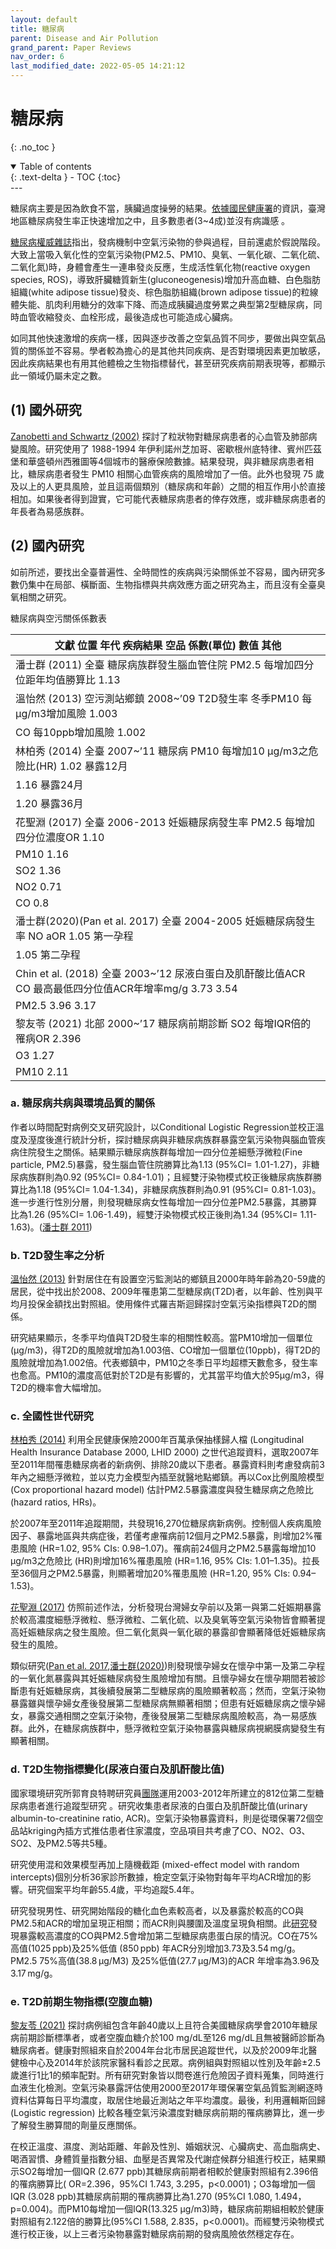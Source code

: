 ```yaml
---
layout: default
title: 糖尿病
parent: Disease and Air Pollution
grand_parent: Paper Reviews
nav_order: 6
last_modified_date: 2022-05-05 14:21:12
---
```


# 糖尿病
{: .no_toc }

<details open markdown="block">
  <summary>
    Table of contents
  </summary>
  {: .text-delta }
- TOC
{:toc}
</details>
---

糖尿病主要是因為飲食不當，胰臟過度操勞的結果。[依據國民健康署][119]的資訊，臺灣地區糖尿病發生率正快速增加之中，且多數患者(3~4成)並沒有病識感 。

[糖尿病權威雜誌][120]指出，發病機制中空氣污染物的參與過程，目前還處於假說階段。大致上當吸入氧化性的空氣污染物(PM2.5、PM10、臭氧、一氧化碳、二氧化硫、二氧化氮)時，身體會產生一連串發炎反應，生成活性氧化物(reactive oxygen species, ROS)，導致肝臟糖質新生(gluconeogenesis)增加升高血糖、白色脂肪組織(white adipose tissue)發炎、棕色脂肪組織(brown adipose tissue)的粒線體失能、肌肉利用糖分的效率下降、而造成胰臟過度勞累之典型第2型糖尿病，同時血管收縮發炎、血栓形成，最後造成也可能造成心臟病。

如同其他快速激增的疾病一樣，因與逐步改善之空氣品質不同步，要做出與空氣品質的關係並不容易。學者較為擔心的是其他共同疾病、是否對環境因素更加敏感，因此疾病結果也有用其他體檢之生物指標替代，甚至研究疾病前期表現等，都顯示此一領域仍屬未定之數。
## (1)	國外研究
[Zanobetti and Schwartz (2002)][121] 探討了粒狀物對糖尿病患者的心血管及肺部病變風險。研究使用了 1988-1994 年伊利諾州芝加哥、密歇根州底特律、賓州匹茲堡和華盛頓州西雅圖等4個城市的醫療保險數據。結果發現，與非糖尿病患者相比，糖尿病患者發生 PM10 相關心血管疾病的風險增加了一倍。此外也發現 75 歲及以上的人更具風險，並且這兩個類別（糖尿病和年齡）之間的相互作用小於直接相加。如果後者得到證實，它可能代表糖尿病患者的倖存效應，或非糖尿病患者的年長者為易感族群。
## (2)	國內研究
如前所述，要找出全臺普遍性、全時間性的疾病與污染關係並不容易，國內研究多數仍集中在局部、橫斷面、生物指標與共病效應方面之研究為主，而且沒有全臺臭氧相關之研究。

糖尿病與空污關係係數表

|文獻	位置	年代	疾病結果	空品	係數(單位)	數值	其他|
|---|
|潘士群 (2011)	全臺		糖尿病族群發生腦血管住院	PM2.5	每增加四分位距年均值勝算比	1.13	
|溫怡然 (2013)	空污測站鄉鎮	2008~’09	T2D發生率	冬季PM10	每μg/m3增加風險	1.003	|
|				CO	每10ppb增加風險	1.002	|
|林柏秀 (2014)	全臺	2007~’11	糖尿病	PM10	每增加10 μg/m3之危險比(HR)	1.02	暴露12月|
|						1.16	暴露24月|
|						1.20	暴露36月|
|花聖淵 (2017)	全臺	2006-2013	妊娠糖尿病發生率	PM2.5	每增加四分位濃度OR	1.10	|
|				PM10		1.16	|
|				SO2		1.36|	
|				NO2		0.71|	
|				CO		0.8	|
|潘士群(2020)(Pan et al. 2017)	全臺	2004-2005	妊娠糖尿病發生率	NO	aOR	1.05	第一孕程|
|						1.05	第二孕程|
|Chin et al. (2018)	全臺	2003~’12	尿液白蛋白及肌酐酸比值ACR	CO	最高最低四分位值ACR年增率mg/g	3.73 3.54	|
|				PM2.5		3.96 3.17 	|
|黎友苓 (2021)	北部	2000~’17	糖尿病前期診斷	SO2	每增IQR倍的罹病OR	2.396	|
|				O3		1.27	|
|				PM10		2.11	|

### a.	糖尿病共病與環境品質的關係
作者以時間配對病例交叉研究設計，以Conditional Logistic Regression並校正溫度及溼度後進行統計分析，探討糖尿病與非糖尿病族群暴露空氣污染物與腦血管疾病住院發生之關係。結果顯示糖尿病族群每增加一四分位差細懸浮微粒(Fine particle, PM2.5)暴露，發生腦血管住院勝算比為1.13 (95%CI= 1.01-1.27)，非糖尿病族群則為0.92 (95%CI= 0.84-1.01)；且經雙汙染物模式校正後糖尿病族群勝算比為1.18 (95%CI= 1.04-1.34)，非糖尿病族群則為0.91 (95%CI= 0.81-1.03)。進一步進行性別分層，則發現糖尿病女性每增加一四分位差PM2.5暴露，其勝算比為1.26 (95%CI= 1.06-1.49)，經雙汙染物模式校正後則為1.34 (95%CI= 1.11-1.63)。([潘士群 2011][122]) 
### b.	T2D發生率之分析
[溫怡然 (2013)][123]  針對居住在有設置空污監測站的鄉鎮且2000年時年齡為20-59歲的居民，從中找出於2008、2009年罹患第二型糖尿病(T2D)者，以年齡、性別與平均月投保金額找出對照組。使用條件式羅吉斯迴歸探討空氣污染指標與T2D的關係。

研究結果顯示，冬季平均值與T2D發生率的相關性較高。當PM10增加一個單位(μg/m3)，得T2D的風險就增加為1.003倍、CO增加一個單位(10ppb)，得T2D的風險就增加為1.002倍。代表鄉鎮中，PM10之冬季日平均超標天數愈多，發生率也愈高。PM10的濃度高低對於T2D是有影響的，尤其當平均值大於95μg/m3，得T2D的機率會大幅增加。
### c.	全國性世代研究

[林柏秀 (2014)][124] 利用全民健康保險2000年百萬承保抽樣歸人檔 (Longitudinal Health Insurance Database 2000, LHID 2000) 之世代追蹤資料，選取2007年至2011年間罹患糖尿病者的新病例、排除20歲以下患者。暴露資料則考慮發病前3年內之細懸浮微粒，並以克力金模型內插至就醫地點鄉鎮。再以Cox比例風險模型 (Cox proportional hazard model) 估計PM2.5暴露濃度與發生糖尿病之危險比 (hazard ratios, HRs)。

於2007年至2011年追蹤期間，共發現16,270位糖尿病新病例。控制個人疾病風險因子、暴露地區與共病症後，若僅考慮罹病前12個月之PM2.5暴露，則增加2%罹患風險 (HR=1.02, 95% CIs: 0.98–1.07)。罹病前24個月之PM2.5暴露每增加10 μg/m3之危險比 (HR)則增加16%罹患風險 (HR=1.16, 95% CIs: 1.01–1.35)。拉長至36個月之PM2.5暴露，則顯著增加20%罹患風險 (HR=1.20, 95% CIs: 0.94–1.53)。

[花聖淵 (2017)][125] 仿照前述作法，分析發現台灣婦女孕前以及第一與第二妊娠期暴露於較高濃度細懸浮微粒、懸浮微粒、二氧化硫、以及臭氧等空氣污染物皆會顯著提高妊娠糖尿病之發生風險。但二氧化氮與一氧化碳的暴露卻會顯著降低妊娠糖尿病發生的風險。

類似研究([Pan et al. 2017][127],[潘士群(2020)][126])則發現懷孕婦女在懷孕中第一及第二孕程的一氧化氮暴露與其妊娠糖尿病發生風險增加有關。且懷孕婦女在懷孕期間若被診斷患有妊娠糖尿病，其後續發展第二型糖尿病的風險顯著較高；然而，空氣汙染物暴露雖與懷孕婦女產後發展第二型糖尿病無顯著相關；但患有妊娠糖尿病之懷孕婦女，暴露交通相關之空氣汙染物，產後發展第二型糖尿病風險較高，為一易感族群。此外，在糖尿病族群中，懸浮微粒空氣汙染物暴露與糖尿病視網膜病變發生有顯著相關。
### d.	T2D生物指標變化(尿液白蛋白及肌酐酸比值)
國家環境研究所郭育良特聘研究員[團隊][128]運用2003-2012年所建立的812位第二型糖尿病患者進行追蹤型研究 。研究收集患者尿液的白蛋白及肌酐酸比值(urinary albumin-to-creatinine ratio, ACR)。空氣汙染物暴露資料，則是從環保署72個空品站kriging內插方式推估患者住家濃度，空品項目共考慮了CO、NO2、O3、SO2、及PM2.5等共5種。

研究使用混和效果模型再加上隨機截距 (mixed-effect model with random intercepts)個別分析36家診所數據，檢定空氣汙染物對每年平均ACR增加的影響。研究個案平均年齡55.4歲，平均追蹤5.4年。

研究發現男性、研究開始階段的糖化血色素較高者，以及暴露於較高的CO與PM2.5和ACR的增加呈現正相關；而ACR則與腰圍及溫度呈現負相關。此[研究][129]發現暴露較高濃度的CO與PM2.5會增加第二型糖尿病患蛋白尿的情況。CO在75%高值(1025 ppb)及25%低值 (850 ppb) 年ACR分別增加3.73及3.54 mg/g。PM2.5 75%高值(38.8 μg/M3) 及25%低值(27.7 μg/M3)的ACR 年增率為3.96及 3.17 mg/g。 
### e.	T2D前期生物指標(空腹血糖)
[黎友苓 (2021)][130] 探討病例組包含年齡40歲以上且符合美國糖尿病學會2010年糖尿病前期診斷標準者，或者空腹血糖介於100 mg/dL至126 mg/dL且無被醫師診斷為糖尿病者。健康對照組來自於2004年台北市居民追蹤世代，以及於2009年北醫健檢中心及2014年於該院家醫科看診之民眾。病例組與對照組以性別及年齡±2.5歲進行1比1的頻率配對。所有研究對象皆以問卷進行危險因子資料蒐集，同時進行血液生化檢測。空氣污染暴露評估使用2000至2017年環保署空氣品質監測網逐時資料估算每日平均濃度，取居住地最近測站之年平均濃度。最後，利用邏輯斯回歸(Logistic regression) 比較各種空氣污染濃度對糖尿病前期的罹病勝算比，進一步了解發生勝算間的劑量反應關係。

在校正溫度、濕度、測站距離、年齡及性別、婚姻狀況、心臟病史、高血脂病史、喝酒習慣、身體質量指數分組、血壓是否異常及代謝症候群分組進行校正，結果顯示SO2每增加一個IQR (2.677 ppb)其糖尿病前期者相較於健康對照組有2.396倍的罹病勝算比( OR=2.396，95%CI 1.743, 3.295，p<0.0001)；O3每增加一個IQR (3.028 ppb)其糖尿病前期的罹病勝算比為1.270 (95%CI 1.080, 1.494，p=0.004)。而PM10每增加一個IQR(13.325 μg/m3)時，糖尿病前期組相較於健康對照組有2.122倍的勝算比(95%CI 1.588, 2.835，p<0.0001)。而經雙污染物模式進行校正後，以上三者污染物暴露對糖尿病前期的發病風險依然穩定存在。

[119]: <https://www.hpa.gov.tw/Pages/ashx/File.ashx?FilePath=~/File/Attach/1235/File_6877.pdf> " 潘文涵 and 傅茂祖 (2019). 糖尿病之流行病學及病因、診斷、分類糖尿病防治手冊（糖尿病預防、診斷與控制流程指引）-醫事人員參考. Available at https://www.hpa.gov.tw/Pages/ashx/File.ashx?FilePath=~/File/Attach/1235/File_6877.pdf."
[120]: <https://diabetes.diabetesjournals.org/content/diabetes/61/12/3037.full.pdf> " Rajagopalan, S. and Brook, R.D. (2012). Air pollution and type 2 diabetes: mechanistic insights. Diabetes 61 (12):3037–3045. doi:10.2337/db12-0190.[pdf]"
[121]: <https://pubmed.ncbi.nlm.nih.gov/12192230/> " Zanobetti, A. and Schwartz, J. (2002). Cardiovascular damage by airborne particles: are diabetics more susceptible? Epidemiology 13 (5):588–592. doi:10.1097/00001648-200209000-00016."
[122]: <https://hdl.handle.net/11296/9p7xdu> " 潘士群 (2011). 台灣糖尿病族群暴露空氣污染物與腦血管疾病之關係探討 公共衛生學系碩士班. 中國醫藥大學, 台中市."
[123]: <https://hdl.handle.net/11296/p5zc3a> " 溫怡然 (2013). 第二型糖尿病與居住地空氣污染指標的相關性研究 統計資訊研究所. 國立彰化師範大學, 彰化縣."
[124]: <https://hdl.handle.net/11296/yy8xbh> " 林柏秀 (2014). 臺灣地區長期細懸浮微粒暴露與發生第2型糖尿病之研究 環境醫學研究所. 國立成功大學, 台南市."
[125]: <https://researchoutput.ncku.edu.tw/zh/studentTheses/空氣污染物暴露與妊娠糖尿病發生風險之巢式病例對照研究> " 花聖淵 (2017). 空氣污染物暴露與妊娠糖尿病發生風險之巢式病例對照研究 公共衛生研究所. 國立成功大學, 台南市. "
[126]: <https://hdl.handle.net/11296/82c48z> "潘士群 (2020). 空氣汙染暴露與糖尿病及其併發症之關係探討 環境與職業健康科學研究所. 國立臺灣大學, 台北市."
[127]: <https://pubmed.ncbi.nlm.nih.gov/28672129/> " Pan, S.-C., Huang, C.-C., Lin, S.-J., Chen, B.-Y., Chan, C.-C., and Leon Guo, Y.-L. (2017). Gestational diabetes mellitus was related to ambient air pollutant nitric oxide during early gestation. Environ Res 158:318–323. doi:10.1016/j.envres.2017.06.005."
[128]: <https://em.nhri.org.tw/tw/archives/54> "國家環境研究所2018-10-22空氣污染對於第二型糖尿病患者蛋白尿之影響，download @ 2021/7/9"
[129]: <https://www.sciencedirect.com/science/article/pii/S1438463917308714> " Chin, W.-S., Chang, Y.-K., Huang, L.-F., Tsui, H.-C., Hsu, C.-C., and Guo, Y.-L.L. (2018). Effects of long-term exposure to CO and PM2.5 on microalbuminuria in type 2 diabetes. International Journal of Hygiene and Environmental Health 221 (4):602–608. doi:10.1016/j.ijheh.2018.04.009."
[130]: <https://hdl.handle.net/11296/eum3xj> "黎友苓 (2021). 空氣污染物對早發型糖尿病及糖尿病前期之相關性研究 公共衛生學系博士班. 臺北醫學大學, 台北市."